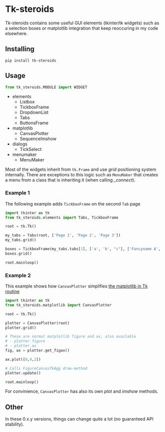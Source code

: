 # Tk-steroids

Tk-steroids contains some useful GUI elements (tkinter/tk widgets)
such as a selection boxes or matplotlib integration
that keep reoccuring in my code elsewhere.

## Installing

```
pip install tk-steroids
```

## Usage

```python
from tk_steroids.MODULE import WIDGET
```

* elements
	* Listbox
	* TickboxFrame
	* DropdownList
	* Tabs
	* ButtonsFrame
* matplotlib
	* CanvasPlotter
	* SequenceImshow
* dialogs
	* TickSelect
* menumaker
	* MenuMaker

Most of the widgets inherit from `tk.Frame` and
use *grid* positioning system internally.
There are exceptions to this logic such as `MenuMaker` that creates
a menu from a class that is inheriting it (when calling *_connect*).

### Example 1

The following example adds `TickboxFrame` on the second `Tab` page 

```python
import tkinter as tk
from tk_steroids.elements import Tabs, TickboxFrame

root = tk.Tk()

my_tabs = Tabs(root, ['Page 1', 'Page 2', 'Page 3'])
my_tabs.grid()

boxes = TickboxFrame(my_tabs.tabs[1], ['a', 'b', "c"], ['Fancyname A', 'Fabolous B', 'Handsome C'])
boxes.grid()

root.mainloop()
```

### Example 2

This example shows how `CanvasPlotter` simplifies
[the matplotlib in Tk routine](https://matplotlib.org/stable/gallery/user_interfaces/embedding_in_tk_sgskip.html)


```python
import tkinter as tk
from tk_steroids.matplotlib import CanvasPlotter

root = tk.Tk()

plotter = CanvasPlotter(root)
plotter.grid()

# These are normal matplotlib figure and ax, also available
# - plotter.figure
# - plotter.ax
fig, ax = plotter.get_figax()

ax.plot([0,4,2])

# Calls FigureCanvasTkAgg draw-method
plotter.update()

root.mainloop()
```

For convinience, `CanvasPlotter` has also
its own *plot* and *imshow* methods.


## Other

In these 0.x.y versions, things can change quite a lot
(no guaranteed API stability).
